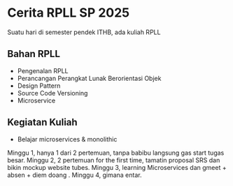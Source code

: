 # Cerita RPLL SP 2025

Suatu hari di semester pendek ITHB, ada kuliah RPLL

## Bahan RPLL
- Pengenalan RPLL
- Perancangan Perangkat Lunak Berorientasi Objek
- Design Pattern
- Source Code Versioning
- Microservice

## Kegiatan Kuliah

- Belajar microservices & monolithic

Minggu 1, hanya 1 dari 2 pertemuan, tanpa babibu langsung gas start tugas besar. 
Minggu 2, 2 pertemuan for the first time, tamatin proposal SRS dan bikin mockup website tubes.
Minggu 3, learning Microservices dan gmeet + absen + diem doang .
Minggu 4, gimana entar.